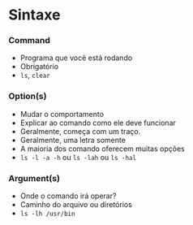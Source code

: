 # Sintaxe

### Command
* Programa que você está rodando
* Obrigatório
* `ls`, `clear`

### Option(s)
* Mudar o comportamento
* Explicar ao comando como ele deve funcionar
* Geralmente, começa com um traço.
* Geralmente, uma letra somente
* A maioria dos comando oferecem muitas opções
* `ls -l -a -h` ou `ls -lah` ou `ls -hal`

### Argument(s)
* Onde o comando irá operar?
* Caminho do arquivo ou diretórios
* `ls -lh /usr/bin`
